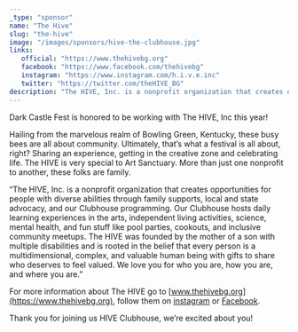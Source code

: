 ```yaml
---
_type: "sponsor"
name: "The Hive"
slug: "the-hive"
image: "/images/sponsors/hive-the-clubhouse.jpg"
links:
   official: "https://www.thehivebg.org"
   facebook: "https://www.facebook.com/thehivebg"
   instagram: "https://www.instagram.com/h.i.v.e.inc"
   twitter: "https://twitter.com/theHIVE_BG"
description: "The HIVE, Inc. is a nonprofit organization that creates opportunities for people with diverse abilities through family supports, local and state advocacy, and our Clubhouse programming. Our Clubhouse hosts daily learning experiences in the arts, independent living activities, science, mental health, and fun stuff like pool parties, cookouts, and inclusive community meetups. The HIVE was founded by the mother of a son with multiple disabilities and is rooted in the belief that every person is a multidimensional, complex, and valuable human being with gifts to share who deserves to feel valued. We love you for who you are, how you are, and where you are."
---
```


Dark Castle Fest is honored to be working with The HIVE, Inc this year!

Hailing from the marvelous realm of Bowling Green, Kentucky, these busy bees are all about community. Ultimately, that’s what a festival is all about, right? Sharing an experience, getting in the creative zone and celebrating life.
The HIVE is very special to Art Sanctuary.
More than just one nonprofit to another, these folks are family.

“The HIVE, Inc. is a nonprofit organization that creates opportunities for people with diverse abilities through family supports, local and state advocacy, and our Clubhouse programming. Our Clubhouse hosts daily learning experiences in the arts, independent living activities, science, mental health, and fun stuff like pool parties, cookouts, and inclusive community meetups. The HIVE was founded by the mother of a son with multiple disabilities and is rooted in the belief that every person is a multidimensional, complex, and valuable human being with gifts to share who deserves to feel valued. We love you for who you are, how you are, and where you are.”

For more information about The HIVE go to [www.thehivebg.org](https://www.thehivebg.org), follow them on [instagram](https://www.instagram.com/h.i.v.e.inc) or [Facebook](https://www.facebook.com/thehivebg).

Thank you for joining us HIVE Clubhouse, we’re excited about you!
